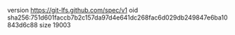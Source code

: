 version https://git-lfs.github.com/spec/v1
oid sha256:751d601faccb7b2c157da97d4e641dc268fac6d029db249847e6ba10843d6c88
size 19003

